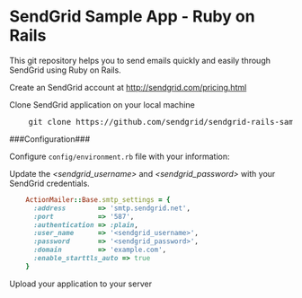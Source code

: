 SendGrid Sample App - Ruby on Rails
======================

This git repository helps you to send emails quickly and easily through SendGrid using Ruby on Rails.

Create an SendGrid account at http://sendgrid.com/pricing.html

Clone SendGrid application on your local machine
<pre>
    git clone https://github.com/sendgrid/sendgrid-rails-sample-app.git
</pre>

###Configuration###

Configure `config/environment.rb` file with your information:

Update the *&lt;sendgrid_username&gt;* and *&lt;sendgrid_password&gt;* with your SendGrid credentials.
```ruby
    ActionMailer::Base.smtp_settings = {
      :address        => 'smtp.sendgrid.net',
      :port           => '587',
      :authentication => :plain,
      :user_name      => '<sendgrid_username>',
      :password       => '<sendgrid_password>',
      :domain         => 'example.com',
      :enable_starttls_auto => true
    }
```

Upload your application to your server
